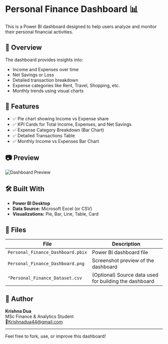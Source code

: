 # Personal Finance Dashboard 📊

This is a Power BI dashboard designed to help users analyze and monitor their personal financial activities.

## 📌 Overview

The dashboard provides insights into:
- Income and Expenses over time
- Net Savings or Loss
- Detailed transaction breakdown
- Expense categories like Rent, Travel, Shopping, etc.
- Monthly trends using visual charts

## 🧩 Features

- ✅ Pie chart showing Income vs Expense share
- ✅ KPI Cards for Total Income, Expenses, and Net Savings
- ✅ Expense Category Breakdown (Bar Chart)
- ✅ Detailed Transactions Table
- ✅ Monthly Income vs Expenses Bar Chart

## 📷 Preview

![Dashboard Preview](dashboard_preview.png)

## 🛠️ Built With

- **Power BI Desktop**
- **Data Source:** Microsoft Excel (or CSV)
- **Visualizations:** Pie, Bar, Line, Table, Card

## 📁 Files

| File | Description |
|------|-------------|
| `Personal_Finance_Dashboard.pbix` | Power BI dashboard file |
| `Personal_Finance_Dashboard.png` | Screenshot preview of the dashboard |
| `"Personal_Finance_Dataset.csv` | (Optional) Source data used for building the dashboard |

## 👤 Author

**Krishna Dua**  
MSc Finance & Analytics Student  
📧Krishnadua44@gmail.com 

---

Feel free to fork, use, or improve this dashboard!
